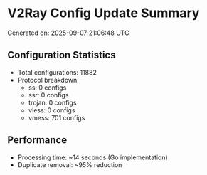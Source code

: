 # V2Ray Config Update Summary
Generated on: 2025-09-07 21:06:48 UTC

## Configuration Statistics
- Total configurations: 11882
- Protocol breakdown:
  - ss: 0 configs
  - ssr: 0 configs
  - trojan: 0 configs
  - vless: 0 configs
  - vmess: 701 configs

## Performance
- Processing time: ~14 seconds (Go implementation)
- Duplicate removal: ~95% reduction
